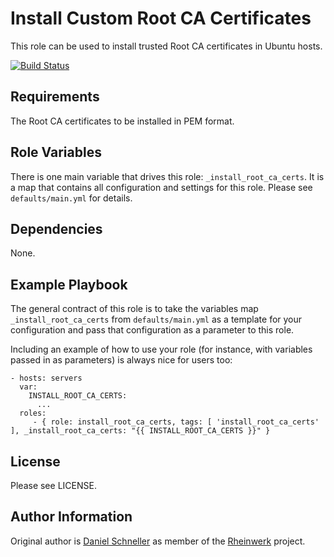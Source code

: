 Install Custom Root CA Certificates
=========

This role can be used to install trusted Root CA certificates in Ubuntu
hosts.

[![Build Status](https://travis-ci.org/Rheinwerk/ansible-role-install_root_ca_certs.svg?branch=master)](https://travis-ci.org/Rheinwerk/ansible-role-install_root_ca_certs)

Requirements
------------

The Root CA certificates to be installed in PEM format.


Role Variables
--------------

There is one main variable that drives this role: `_install_root_ca_certs`. It is a map that contains all configuration and settings for this role.
Please see `defaults/main.yml` for details.

Dependencies
------------

None.


Example Playbook
----------------

The general contract of this role is to take the variables map `_install_root_ca_certs` from `defaults/main.yml` as a template for your configuration and pass that configuration as a parameter to this role.

Including an example of how to use your role (for instance, with variables passed in as parameters) is always nice for users too:

    - hosts: servers
      var:
        INSTALL_ROOT_CA_CERTS:
          ...
      roles:
         - { role: install_root_ca_certs, tags: [ 'install_root_ca_certs' ], _install_root_ca_certs: "{{ INSTALL_ROOT_CA_CERTS }}" }

License
-------

Please see LICENSE.

Author Information
------------------

Original author is [Daniel Schneller](https://github.com/dschneller) as member of the [Rheinwerk](https://github.com/Rheinwerk) project.

